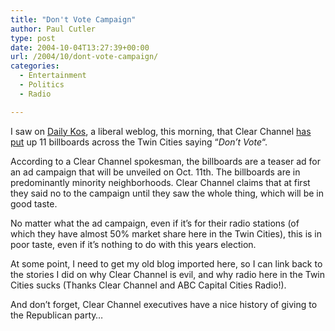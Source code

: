 ```yaml
---
title: "Don't Vote Campaign"
author: Paul Cutler
type: post
date: 2004-10-04T13:27:39+00:00
url: /2004/10/dont-vote-campaign/
categories:
  - Entertainment
  - Politics
  - Radio

---
```

I saw on [Daily Kos][1], a liberal weblog, this morning, that Clear Channel [has][2] [put][3] up 11 billboards across the Twin Cities saying &#8220;_Don&#8217;t Vote_&#8220;.

According to a Clear Channel spokesman, the billboards are a teaser ad for an ad campaign that will be unveiled on Oct. 11th. The billboards are in predominantly minority neighborhoods. Clear Channel claims that at first they said no to the campaign until they saw the whole thing, which will be in good taste.

No matter what the ad campaign, even if it&#8217;s for their radio stations (of which they have almost 50% market share here in the Twin Cities), this is in poor taste, even if it&#8217;s nothing to do with this years election.

At some point, I need to get my old blog imported here, so I can link back to the stories I did on why Clear Channel is evil, and why radio here in the Twin Cities sucks (Thanks Clear Channel and ABC Capital Cities Radio!).

And don&#8217;t forget, Clear Channel executives have a nice history of giving to the Republican party&#8230;

 [1]: http://www.dailycos.com
 [2]: http://www.dailykos.com/story/2004/10/4/21545/9739
 [3]: http://www.startribune.com/stories/462/5012647.html